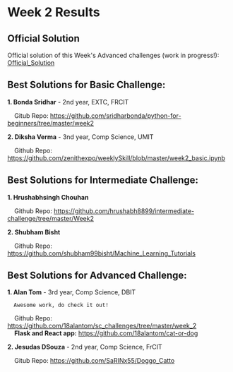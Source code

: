# Week 2 Results

## Official Solution

Official solution of this Week's Advanced challenges (work in progress!): [Official_Solution](https://github.com/shubham99bisht/Deep-Learning-Projects/tree/master/Week_2/Official_Solution)

## Best Solutions for Basic Challenge:

**1. Bonda Sridhar** - 2nd year, EXTC, FRCIT

&nbsp;&nbsp;&nbsp; Gitub Repo: https://github.com/sridharbonda/python-for-beginners/tree/master/week2

**2. Diksha Verma** - 3nd year, Comp Science, UMIT

&nbsp;&nbsp;&nbsp; Github Repo: https://github.com/zenithexpo/weeklySkill/blob/master/week2_basic.ipynb


## Best Solutions for Intermediate Challenge:

**1. Hrushabhsingh Chouhan**

&nbsp;&nbsp;&nbsp; Github Repo: https://github.com/hrushabh8899/intermediate-challenge/tree/master/Week2

**2. Shubham Bisht**

&nbsp;&nbsp;&nbsp; Github Repo: https://github.com/shubham99bisht/Machine_Learning_Tutorials

## Best Solutions for Advanced Challenge:

**1. Alan Tom** - 3rd year, Comp Science, DBIT
```
  Awesome work, do check it out!
```
&nbsp;&nbsp;&nbsp; Github Repo: https://github.com/18alantom/sc_challenges/tree/master/week_2<br>
&nbsp;&nbsp;&nbsp; **Flask and React app:** https://github.com/18alantom/cat-or-dog


**2. Jesudas DSouza** - 2nd year, Comp Science, FrCIT

&nbsp;&nbsp;&nbsp; Gitub Repo: https://github.com/SaRINx55/Doggo_Catto

